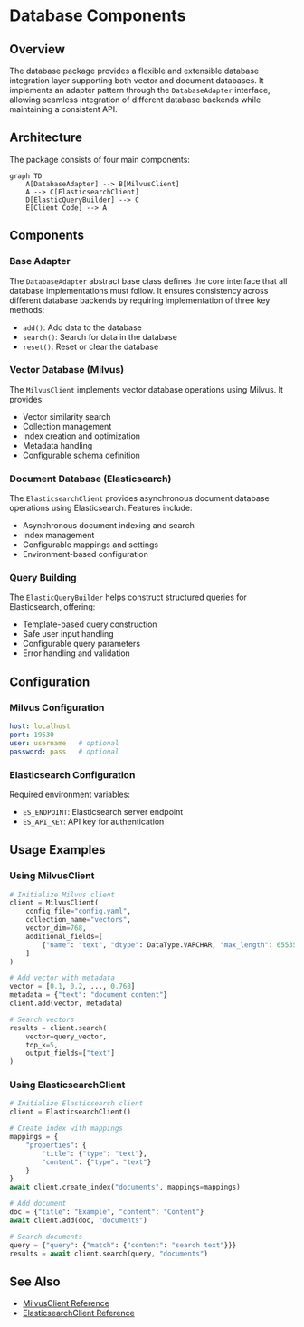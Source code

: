 # Database Components

## Overview

The database package provides a flexible and extensible database integration layer supporting both vector and document databases. It implements an adapter pattern through the `DatabaseAdapter` interface, allowing seamless integration of different database backends while maintaining a consistent API.

## Architecture

The package consists of four main components:

```mermaid
graph TD
    A[DatabaseAdapter] --> B[MilvusClient]
    A --> C[ElasticsearchClient]
    D[ElasticQueryBuilder] --> C
    E[Client Code] --> A
```

## Components

### Base Adapter

The `DatabaseAdapter` abstract base class defines the core interface that all database implementations must follow. It ensures consistency across different database backends by requiring implementation of three key methods:

- `add()`: Add data to the database
- `search()`: Search for data in the database
- `reset()`: Reset or clear the database

### Vector Database (Milvus)

The `MilvusClient` implements vector database operations using Milvus. It provides:

- Vector similarity search
- Collection management
- Index creation and optimization
- Metadata handling
- Configurable schema definition

### Document Database (Elasticsearch)

The `ElasticsearchClient` provides asynchronous document database operations using Elasticsearch. Features include:

- Asynchronous document indexing and search
- Index management
- Configurable mappings and settings
- Environment-based configuration

### Query Building

The `ElasticQueryBuilder` helps construct structured queries for Elasticsearch, offering:

- Template-based query construction
- Safe user input handling
- Configurable query parameters
- Error handling and validation

## Configuration

### Milvus Configuration

```yaml
host: localhost
port: 19530
user: username   # optional
password: pass   # optional
```

### Elasticsearch Configuration

Required environment variables:

- `ES_ENDPOINT`: Elasticsearch server endpoint
- `ES_API_KEY`: API key for authentication

## Usage Examples

### Using MilvusClient

```python
# Initialize Milvus client
client = MilvusClient(
    config_file="config.yaml",
    collection_name="vectors",
    vector_dim=768,
    additional_fields=[
        {"name": "text", "dtype": DataType.VARCHAR, "max_length": 65535}
    ]
)

# Add vector with metadata
vector = [0.1, 0.2, ..., 0.768]
metadata = {"text": "document content"}
client.add(vector, metadata)

# Search vectors
results = client.search(
    vector=query_vector,
    top_k=5,
    output_fields=["text"]
)
```

### Using ElasticsearchClient

```python
# Initialize Elasticsearch client
client = ElasticsearchClient()

# Create index with mappings
mappings = {
    "properties": {
        "title": {"type": "text"},
        "content": {"type": "text"}
    }
}
await client.create_index("documents", mappings=mappings)

# Add document
doc = {"title": "Example", "content": "Content"}
await client.add(doc, "documents")

# Search documents
query = {"query": {"match": {"content": "search text"}}}
results = await client.search(query, "documents")
```

## See Also

- [MilvusClient Reference](milvus_client.md)
- [ElasticsearchClient Reference](elastic_client.md)